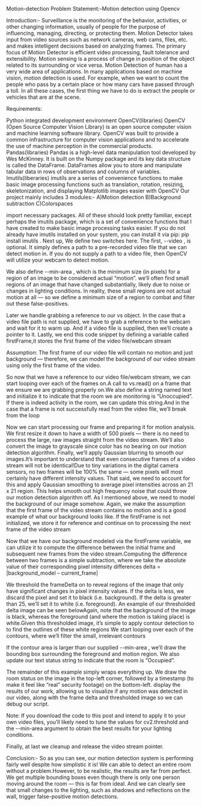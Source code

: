 
Motion-detection
Problem Statement:-Motion detection using Opencv

Introduction:- Surveillance is the monitoring of the behavior, activities, or other changing information, usually of people for the purpose of influencing, managing, directing, or protecting them. Motion Detector takes input from video sources such as network cameras, web cams, files, etc. and makes intelligent decisions based on analyzing frames. The primary focus of Motion Detector is efficient video processing, fault tolerance and extensibility. Motion sensing is a process of change in position of the object related to its surrounding or vice versa. Motion Detection of human has a very wide area of applications. In many applications based on machine vision, motion detection is used. For example, when we want to count the people who pass by a certain place or how many cars have passed through a toll. In all these cases, the first thing we have to do is extract the people or vehicles that are at the scene.

Requirements:

Python integrated development environment
OpenCV(libraries) OpenCV (Open Source Computer Vision Library) is an open source computer vision and machine learning software library. OpenCV was built to provide a common infrastructure for computer vision applications and to accelerate the use of machine perception in the commercial products.
Pandas(libraries) Pandas is a high-level data manipulation tool developed by Wes McKinney. It is built on the Numpy package and its key data structure is called the DataFrame. DataFrames allow you to store and manipulate tabular data in rows of observations and columns of variables.
Imutils(liberaries) imutils are a series of convenience functions to make basic image processing functions such as translation, rotation, resizing, skeletonization, and displaying Matplotlib images easier with OpenCV
Our project mainly includes 3 modules:- A)Motion detection B)Background subtraction C)Colorspaces

import necessary packages. All of these should look pretty familiar, except perhaps the imutils package, which is a set of convenience functions that I have created to make basic image processing tasks easier. If you do not already have imutils installed on your system, you can install it via pip: pip install imutils . Next up, We define two switches here. The first, --video , is optional. It simply defines a path to a pre-recorded video file that we can detect motion in. If you do not supply a path to a video file, then OpenCV will utilize your webcam to detect motion.

We also define --min-area , which is the minimum size (in pixels) for a region of an image to be considered actual “motion”. we’ll often find small regions of an image that have changed substantially, likely due to noise or changes in lighting conditions. In reality, these small regions are not actual motion at all — so we define a minimum size of a region to combat and filter out these false-positives.

Later we handle grabbing a reference to our vs object. In the case that a video file path is not supplied, we have to grab a reference to the webcam and wait for it to warm up. And if a video file is supplied, then we’ll create a pointer to it. Lastly, we end this code snippet by defining a variable called firstFrame,it stores the first frame of the video file/webcam stream

Assumption: The first frame of our video file will contain no motion and just background — therefore, we can model the background of our video stream using only the first frame of the video.

So now that we have a reference to our video file/webcam stream, we can start looping over each of the frames on.A call to vs.read() on a frame that we ensure we are grabbing properly on.We also define a string named text and initialize it to indicate that the room we are monitoring is “Unoccupied”. If there is indeed activity in the room, we can update this string.And in the case that a frame is not successfully read from the video file, we’ll break from the loop

Now we can start processing our frame and preparing it for motion analysis. We first resize it down to have a width of 500 pixels — there is no need to process the large, raw images straight from the video stream. We’ll also convert the image to grayscale since color has no bearing on our motion detection algorithm. Finally, we’ll apply Gaussian blurring to smooth our images.It’s important to understand that even consecutive frames of a video stream will not be identical!Due to tiny variations in the digital camera sensors, no two frames will be 100% the same — some pixels will most certainly have different intensity values. That said, we need to account for this and apply Gaussian smoothing to average pixel intensities across an 21 x 21 region. This helps smooth out high frequency noise that could throw our motion detection algorithm off. As I mentioned above, we need to model the background of our image somehow. Again, we make the assumption that the first frame of the video stream contains no motion and is a good example of what our background looks like. If the firstFrame is not initialized, we store it for reference and continue on to processing the next frame of the video stream

Now that we have our background modeled via the firstFrame variable, we can utilize it to compute the difference between the initial frame and subsequent new frames from the video stream.Computing the difference between two frames is a simple subtraction, where we take the absolute value of their corresponding pixel intensity differences delta = |background_model – current_frame|

We threshold the frameDelta on to reveal regions of the image that only have significant changes in pixel intensity values. If the delta is less, we discard the pixel and set it to black (i.e. background). If the delta is greater than 25, we’ll set it to white (i.e. foreground). An example of our thresholded delta image can be seen belowAgain, note that the background of the image is black, whereas the foreground (and where the motion is taking place) is white.Given this thresholded image, it’s simple to apply contour detection to to find the outlines of these white regions We start looping over each of the contours, where we’ll filter the small, irrelevant contours

If the contour area is larger than our supplied --min-area , we’ll draw the bounding box surrounding the foreground and motion region. We also update our text status string to indicate that the room is “Occupied”.

The remainder of this example simply wraps everything up. We draw the room status on the image in the top-left corner, followed by a timestamp (to make it feel like “real” security footage) on the bottom-left. display the results of our work, allowing us to visualize if any motion was detected in our video, along with the frame delta and thresholded image so we can debug our script.

Note: If you download the code to this post and intend to apply it to your own video files, you’ll likely need to tune the values for cv2.threshold and the --min-area argument to obtain the best results for your lighting conditions.

Finally, at last we cleanup and release the video stream pointer.

Conclusion:- So as you can see, our motion detection system is performing fairly well despite how simplistic it is! We can able to detect an entire room without a problem.However, to be realistic, the results are far from perfect. We get multiple bounding boxes even though there is only one person moving around the room — this is far from ideal. And we can clearly see that small changes to the lighting, such as shadows and reflections on the wall, trigger false-positive motion detections.
